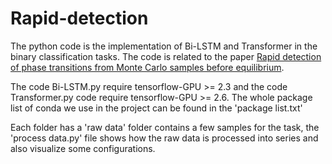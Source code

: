 # Rapid-detection
The python code is the implementation of Bi-LSTM and Transformer in the binary classification tasks. The code is related to the paper [Rapid detection of phase transitions from Monte Carlo samples before equilibrium](https://arxiv.org/abs/2206.13137).

The code Bi-LSTM.py require tensorflow-GPU >= 2.3 and the code Transformer.py code require tensorflow-GPU >= 2.6. The whole package list of conda we use in the project can be found in the 'package list.txt'

Each folder has a 'raw data' folder contains a few samples for the task, the 'process data.py' file shows how the raw data is processed into series and also visualize some configurations.
